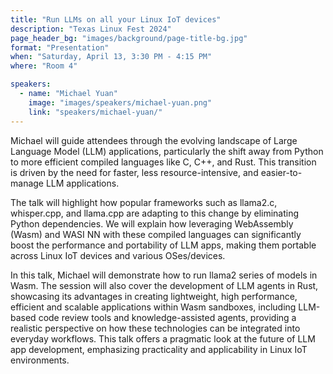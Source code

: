 ```yaml
---
title: "Run LLMs on all your Linux IoT devices"
description: "Texas Linux Fest 2024"
page_header_bg: "images/background/page-title-bg.jpg"
format: "Presentation"
when: "Saturday, April 13, 3:30 PM - 4:15 PM"
where: "Room 4"

speakers:
  - name: "Michael Yuan"
    image: "images/speakers/michael-yuan.png"
    link: "speakers/michael-yuan/"
---
```


Michael will guide attendees through the evolving landscape of Large Language
Model (LLM) applications, particularly the shift away from Python to more
efficient compiled languages like C, C++, and Rust. This transition is driven
by the need for faster, less resource-intensive, and easier-to-manage LLM
applications.

The talk will highlight how popular frameworks such as llama2.c, whisper.cpp,
and llama.cpp are adapting to this change by eliminating Python dependencies.
We will explain how leveraging WebAssembly (Wasm) and WASI NN with these
compiled languages can significantly boost the performance and portability of
LLM apps, making them portable across Linux IoT devices and various
OSes/devices.

In this talk, Michael will demonstrate how to run llama2 series of models in
Wasm. The session will also cover the development of LLM agents in Rust,
showcasing its advantages in creating lightweight, high performance, efficient
and scalable applications within Wasm sandboxes, including LLM-based code
review tools and knowledge-assisted agents, providing a realistic perspective
on how these technologies can be integrated into everyday workflows. This talk
offers a pragmatic look at the future of LLM app development, emphasizing
practicality and applicability in Linux IoT environments.

